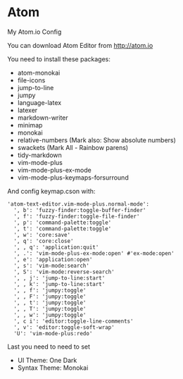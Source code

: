 # Atom

My Atom.io Config

You can download Atom Editor from http://atom.io

You need to install these packages:

+ atom-monokai
+ file-icons
+ jump-to-line
+ jumpy
+ language-latex
+ latexer
+ markdown-writer
+ minimap
+ monokai
+ relative-numbers (Mark also: Show absolute numbers)
+ swackets (Mark All - Rainbow parens)
+ tidy-markdown
+ vim-mode-plus
+ vim-mode-plus-ex-mode
+ vim-mode-plus-keymaps-forsurround

And config keymap.cson with:
~~~
'atom-text-editor.vim-mode-plus.normal-mode':
  ', b': 'fuzzy-finder:toggle-buffer-finder'
  ', f': 'fuzzy-finder:toggle-file-finder'
  ', p': 'command-palette:toggle'
  ', t': 'command-palette:toggle'
  ', w': 'core:save'
  ', q': 'core:close'
  ', , q': 'application:quit'
  ', .': 'vim-mode-plus-ex-mode:open' #'ex-mode:open'
  ', e': 'application:open'
  ', s': 'vim-mode:search'
  ', S': 'vim-mode:reverse-search'
  ', , j': 'jump-to-line:start'
  ', , k': 'jump-to-line:start'
  ', , f': 'jumpy:toggle'
  ', , F': 'jumpy:toggle'
  ', , t': 'jumpy:toggle'
  ', , T': 'jumpy:toggle'
  ', , w': 'jumpy:toggle'
  ', c i': 'editor:toggle-line-comments'
  ', v': 'editor:toggle-soft-wrap'
  'U': 'vim-mode-plus:redo'  
~~~

Last you need to need to set
+ UI Theme: One Dark
+ Syntax Theme: Monokai
